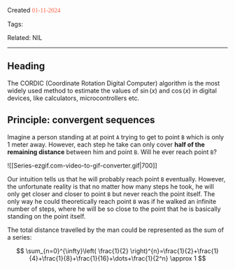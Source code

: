 
Created <font style="color:tomato; font-family:Consolas;">01-11-2024</font>

Tags: 

Related: NIL

****

## Heading 

The CORDIC (Coordinate Rotation Digital Computer) algorithm is the most widely used method to estimate the values of $\sin(x)$ and $\cos(x)$ in digital devices, like calculators, microcontrollers etc. 

## Principle: convergent sequences

Imagine a person standing at at point `A` trying to get to point `B` which is only 1 meter away. However, each step he take can only cover **half of the remaining distance** between him and point `B`. Will he ever reach point `B`?

![[Series-ezgif.com-video-to-gif-converter.gif|700]]

Our intuition tells us that he will probably reach point `B` eventually. However, the unfortunate reality is that no matter how many steps he took, he will only get closer and closer to point `B` but never reach the point itself. The only way he could theoretically reach point `B` was if he walked an infinite number of steps, where he will be so close to the point that he is basically standing on the point itself.

The total distance travelled by the man could be represented as the sum of a series:

$$
\sum_{n=0}^{\infty}\left( \frac{1}{2} \right)^{n}=\frac{1}{2}+\frac{1}{4}+\frac{1}{8}+\frac{1}{16}+\dots+\frac{1}{2^n} \approx 1 
$$